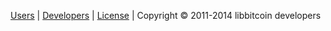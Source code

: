 [Users](Home) | 
[Developers](https://github.com/libbitcoin/libbitcoin-explorer/blob/master/README.md) | 
[License](https://github.com/libbitcoin/libbitcoin-explorer/blob/master/COPYING) | 
Copyright © 2011-2014 libbitcoin developers